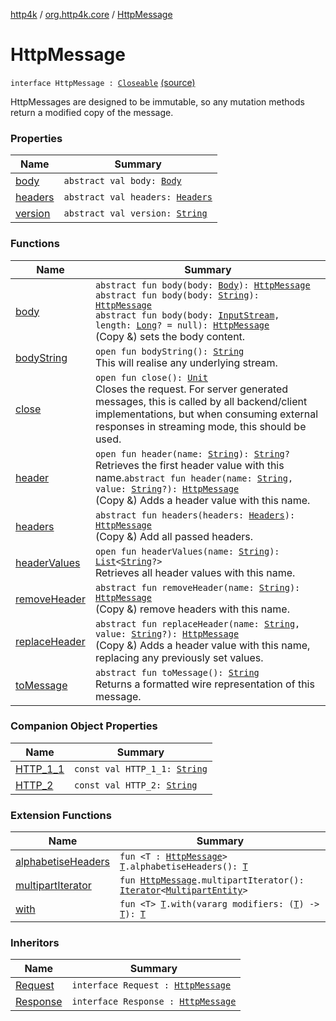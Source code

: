 [http4k](../../index.md) / [org.http4k.core](../index.md) / [HttpMessage](./index.md)

# HttpMessage

`interface HttpMessage : `[`Closeable`](https://docs.oracle.com/javase/9/docs/api/java/io/Closeable.html) [(source)](https://github.com/http4k/http4k/blob/master/http4k-core/src/main/kotlin/org/http4k/core/http.kt#L82)

HttpMessages are designed to be immutable, so any mutation methods return a modified copy of the message.

### Properties

| Name | Summary |
|---|---|
| [body](body.md) | `abstract val body: `[`Body`](../-body/index.md) |
| [headers](headers.md) | `abstract val headers: `[`Headers`](../-headers.md) |
| [version](version.md) | `abstract val version: `[`String`](https://kotlinlang.org/api/latest/jvm/stdlib/kotlin/-string/index.html) |

### Functions

| Name | Summary |
|---|---|
| [body](body.md) | `abstract fun body(body: `[`Body`](../-body/index.md)`): `[`HttpMessage`](./index.md)<br>`abstract fun body(body: `[`String`](https://kotlinlang.org/api/latest/jvm/stdlib/kotlin/-string/index.html)`): `[`HttpMessage`](./index.md)<br>`abstract fun body(body: `[`InputStream`](https://docs.oracle.com/javase/9/docs/api/java/io/InputStream.html)`, length: `[`Long`](https://kotlinlang.org/api/latest/jvm/stdlib/kotlin/-long/index.html)`? = null): `[`HttpMessage`](./index.md)<br>(Copy &amp;) sets the body content. |
| [bodyString](body-string.md) | `open fun bodyString(): `[`String`](https://kotlinlang.org/api/latest/jvm/stdlib/kotlin/-string/index.html)<br>This will realise any underlying stream. |
| [close](close.md) | `open fun close(): `[`Unit`](https://kotlinlang.org/api/latest/jvm/stdlib/kotlin/-unit/index.html)<br>Closes the request. For server generated messages, this is called by all backend/client implementations, but when consuming external responses in streaming mode, this should be used. |
| [header](header.md) | `open fun header(name: `[`String`](https://kotlinlang.org/api/latest/jvm/stdlib/kotlin/-string/index.html)`): `[`String`](https://kotlinlang.org/api/latest/jvm/stdlib/kotlin/-string/index.html)`?`<br>Retrieves the first header value with this name.`abstract fun header(name: `[`String`](https://kotlinlang.org/api/latest/jvm/stdlib/kotlin/-string/index.html)`, value: `[`String`](https://kotlinlang.org/api/latest/jvm/stdlib/kotlin/-string/index.html)`?): `[`HttpMessage`](./index.md)<br>(Copy &amp;) Adds a header value with this name. |
| [headers](headers.md) | `abstract fun headers(headers: `[`Headers`](../-headers.md)`): `[`HttpMessage`](./index.md)<br>(Copy &amp;) Add all passed headers. |
| [headerValues](header-values.md) | `open fun headerValues(name: `[`String`](https://kotlinlang.org/api/latest/jvm/stdlib/kotlin/-string/index.html)`): `[`List`](https://kotlinlang.org/api/latest/jvm/stdlib/kotlin.collections/-list/index.html)`<`[`String`](https://kotlinlang.org/api/latest/jvm/stdlib/kotlin/-string/index.html)`?>`<br>Retrieves all header values with this name. |
| [removeHeader](remove-header.md) | `abstract fun removeHeader(name: `[`String`](https://kotlinlang.org/api/latest/jvm/stdlib/kotlin/-string/index.html)`): `[`HttpMessage`](./index.md)<br>(Copy &amp;) remove headers with this name. |
| [replaceHeader](replace-header.md) | `abstract fun replaceHeader(name: `[`String`](https://kotlinlang.org/api/latest/jvm/stdlib/kotlin/-string/index.html)`, value: `[`String`](https://kotlinlang.org/api/latest/jvm/stdlib/kotlin/-string/index.html)`?): `[`HttpMessage`](./index.md)<br>(Copy &amp;) Adds a header value with this name, replacing any previously set values. |
| [toMessage](to-message.md) | `abstract fun toMessage(): `[`String`](https://kotlinlang.org/api/latest/jvm/stdlib/kotlin/-string/index.html)<br>Returns a formatted wire representation of this message. |

### Companion Object Properties

| Name | Summary |
|---|---|
| [HTTP_1_1](-h-t-t-p_1_1.md) | `const val HTTP_1_1: `[`String`](https://kotlinlang.org/api/latest/jvm/stdlib/kotlin/-string/index.html) |
| [HTTP_2](-h-t-t-p_2.md) | `const val HTTP_2: `[`String`](https://kotlinlang.org/api/latest/jvm/stdlib/kotlin/-string/index.html) |

### Extension Functions

| Name | Summary |
|---|---|
| [alphabetiseHeaders](../alphabetise-headers.md) | `fun <T : `[`HttpMessage`](./index.md)`> `[`T`](../alphabetise-headers.md#T)`.alphabetiseHeaders(): `[`T`](../alphabetise-headers.md#T) |
| [multipartIterator](../multipart-iterator.md) | `fun `[`HttpMessage`](./index.md)`.multipartIterator(): `[`Iterator`](https://kotlinlang.org/api/latest/jvm/stdlib/kotlin.collections/-iterator/index.html)`<`[`MultipartEntity`](../-multipart-entity/index.md)`>` |
| [with](../with.md) | `fun <T> `[`T`](../with.md#T)`.with(vararg modifiers: (`[`T`](../with.md#T)`) -> `[`T`](../with.md#T)`): `[`T`](../with.md#T) |

### Inheritors

| Name | Summary |
|---|---|
| [Request](../-request/index.md) | `interface Request : `[`HttpMessage`](./index.md) |
| [Response](../-response/index.md) | `interface Response : `[`HttpMessage`](./index.md) |
